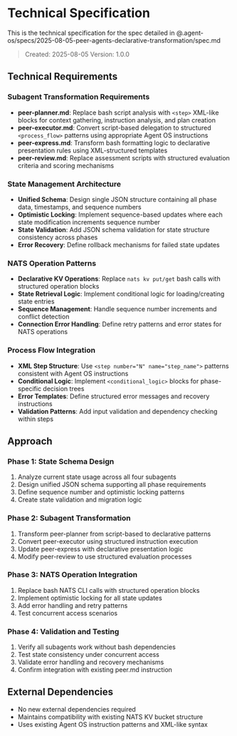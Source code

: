 # Technical Specification

This is the technical specification for the spec detailed in @.agent-os/specs/2025-08-05-peer-agents-declarative-transformation/spec.md

> Created: 2025-08-05
> Version: 1.0.0

## Technical Requirements

### Subagent Transformation Requirements

- **peer-planner.md**: Replace bash script analysis with `<step>` XML-like blocks for context gathering, instruction analysis, and plan creation
- **peer-executor.md**: Convert script-based delegation to structured `<process_flow>` patterns using appropriate Agent OS instructions
- **peer-express.md**: Transform bash formatting logic to declarative presentation rules using XML-structured templates
- **peer-review.md**: Replace assessment scripts with structured evaluation criteria and scoring mechanisms

### State Management Architecture

- **Unified Schema**: Design single JSON structure containing all phase data, timestamps, and sequence numbers
- **Optimistic Locking**: Implement sequence-based updates where each state modification increments sequence number
- **State Validation**: Add JSON schema validation for state structure consistency across phases
- **Error Recovery**: Define rollback mechanisms for failed state updates

### NATS Operation Patterns

- **Declarative KV Operations**: Replace `nats kv put/get` bash calls with structured operation blocks
- **State Retrieval Logic**: Implement conditional logic for loading/creating state entries
- **Sequence Management**: Handle sequence number increments and conflict detection
- **Connection Error Handling**: Define retry patterns and error states for NATS operations

### Process Flow Integration

- **XML Step Structure**: Use `<step number="N" name="step_name">` patterns consistent with Agent OS instructions
- **Conditional Logic**: Implement `<conditional_logic>` blocks for phase-specific decision trees
- **Error Templates**: Define structured error messages and recovery instructions
- **Validation Patterns**: Add input validation and dependency checking within steps

## Approach

### Phase 1: State Schema Design

1. Analyze current state usage across all four subagents
2. Design unified JSON schema supporting all phase requirements
3. Define sequence number and optimistic locking patterns
4. Create state validation and migration logic

### Phase 2: Subagent Transformation

1. Transform peer-planner from script-based to declarative patterns
2. Convert peer-executor using structured instruction execution
3. Update peer-express with declarative presentation logic
4. Modify peer-review to use structured evaluation processes

### Phase 3: NATS Operation Integration

1. Replace bash NATS CLI calls with structured operation blocks
2. Implement optimistic locking for all state updates
3. Add error handling and retry patterns
4. Test concurrent access scenarios

### Phase 4: Validation and Testing

1. Verify all subagents work without bash dependencies
2. Test state consistency under concurrent access
3. Validate error handling and recovery mechanisms
4. Confirm integration with existing peer.md instruction

## External Dependencies

- No new external dependencies required
- Maintains compatibility with existing NATS KV bucket structure
- Uses existing Agent OS instruction patterns and XML-like syntax